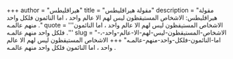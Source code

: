 +++
author = "هيراقليطس"
title = "مقولة هيراقليطس"
description = "مقولة هيراقليطس: الاشخاص المستيقظون ليس لهم الا عالم واحد ، اما النائمون فلكل واحد منهم عالمـه ."
quote = '''الاشخاص المستيقظون ليس لهم الا عالم واحد ، اما النائمون فلكل واحد منهم عالمـه .'''
slug = "الاشخاص-المستيقظون-ليس-لهم-الا-عالم-واحد-،-اما-النائمون-فلكل-واحد-منهم-عالمـه"
+++
الاشخاص المستيقظون ليس لهم الا عالم واحد ، اما النائمون فلكل واحد منهم عالمـه .
